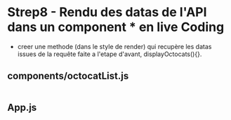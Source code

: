 # Strep8 - Rendu des datas de l'API dans un component * en live Coding


- creer une methode (dans le style de render) qui recupère les datas issues de la requête faite a l'etape d'avant, displayOctocats(){}.   

## components/octocatList.js   
```Javascript   
```

## App.js   
```Javascript
```


